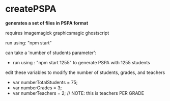 # createPSPA
**generates a set of files in PSPA format**

requires imagemagick graphicsmagic ghostscript

run using: "npm start"

can take a 'number of students parameter':
+ run using : "npm start 1255" to generate PSPA with 1255 students


edit these variables to modify the number of students, grades, and teachers

+ var numberTotalStudents = 75;
+ var numberGrades = 3;
+ var numberTeachers = 2;  // NOTE: this is teachers PER GRADE



